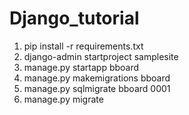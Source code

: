 # Django_tutorial

1. pip install -r requirements.txt
2. django-admin startproject samplesite
3. manage.py startapp bboard 
4. manage.py makemigrations bboard 
5. manage.py sqlmigrate bboard 0001
6. manage.py migrate 
